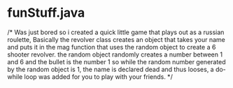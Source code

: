 # funStuff.java

/*
Was just bored so i created a quick little game that plays out as a russian roulette, Basically the revolver class
creates an object that takes your name and puts it in the mag function that uses the random object to create a 6 shooter 
revolver. the random object randomly creates a number between 1 and 6 and the bullet is the number 1 so while the 
random number generated by the random object is 1, the name is declared dead and thus looses, a do-while loop was added for 
you to play with your friends.
*/
